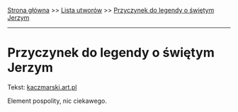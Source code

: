 [Strona główna](../index.md) >> [Lista utworów](../list.md) >> [Przyczynek do legendy o świętym Jerzym](489.md)

---

# Przyczynek do legendy o świętym Jerzym

Tekst: [kaczmarski.art.pl](https://www.kaczmarski.art.pl/tworczosc/wiersze/przyczynek-do-legendy-o-swietym-jerzym/)

Element pospolity, nic ciekawego.